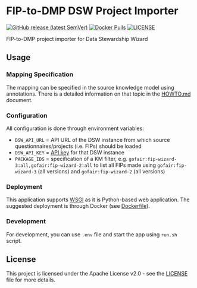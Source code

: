 # FIP-to-DMP DSW Project Importer

[![GitHub release (latest SemVer)](https://img.shields.io/github/v/release/ds-wizard/fip2dmp-importer)](https://github.com/ds-wizard/fip2dmp-importer/releases)
[![Docker Pulls](https://img.shields.io/docker/pulls/datastewardshipwizard/fip2dmp-importer)](https://hub.docker.com/r/datastewardshipwizard/fip2dmp-importer)
[![LICENSE](https://img.shields.io/github/license/ds-wizard/fip2dmp-importer)](LICENSE)

FIP-to-DMP project importer for Data Stewardship Wizard

## Usage

### Mapping Specification

The mapping can be specified in the source knowledge model using annotations. There is a detailed information on that topic in the [HOWTO.md](HOWTO.md) document.

### Configuration

All configuration is done through environment variables:

* `DSW_API_URL` = API URL of the DSW instance from which source questionnaires/projects (i.e. FIPs) should be loaded
* `DSW_API_KEY` = [API key](https://guide.ds-wizard.org/en/latest/application/profile/edit/api-keys.html) for that DSW instance
* `PACKAGE_IDS` = specification of a KM filter, e.g. `gofair:fip-wizard-3:all,gofair:fip-wizard-2:all` to list all FIPs made using `gofair:fip-wizard-3` (all versions) and `gofair:fip-wizard-2` (all versions)

### Deployment

This application supports [WSGI](https://wsgi.readthedocs.io/en/latest/index.html) as it is Python-based web application. The suggested deployment is through Docker (see [Dockerfile](Dockerfile)).

### Development

For development, you can use `.env` file and start the app using `run.sh` script.

## License

This project is licensed under the Apache License v2.0 - see the
[LICENSE](LICENSE) file for more details.

